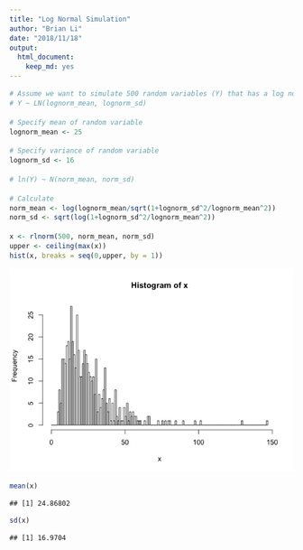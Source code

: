 ```yaml
---
title: "Log Normal Simulation"
author: "Brian Li"
date: "2018/11/18"
output: 
  html_document: 
    keep_md: yes
---
```





```r
# Assume we want to simulate 500 random variables (Y) that has a log normal distribution
# Y ~ LN(lognorm_mean, lognorm_sd)

# Specify mean of random variable
lognorm_mean <- 25

# Specify variance of random variable
lognorm_sd <- 16

# ln(Y) ~ N(norm_mean, norm_sd)

# Calculate 
norm_mean <- log(lognorm_mean/sqrt(1+lognorm_sd^2/lognorm_mean^2))
norm_sd <- sqrt(log(1+lognorm_sd^2/lognorm_mean^2))

x <- rlnorm(500, norm_mean, norm_sd)
upper <- ceiling(max(x))
hist(x, breaks = seq(0,upper, by = 1))
```

![](Log_Normal_Data_Simulation_files/figure-html/unnamed-chunk-1-1.png)<!-- -->

```r
mean(x)
```

```
## [1] 24.86802
```

```r
sd(x)
```

```
## [1] 16.9704
```
